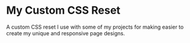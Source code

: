 # My Custom CSS Reset

A custom CSS reset I use with some of my projects for making easier to create my unique and responsive page designs.
